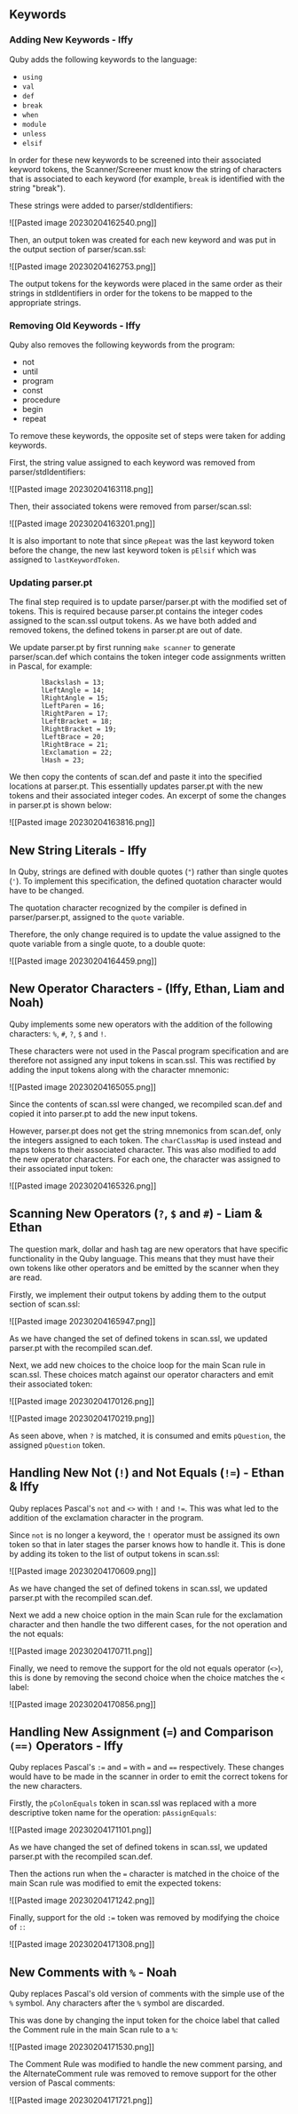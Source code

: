 ## Keywords
### Adding New Keywords - Iffy
Quby adds the following keywords to the language:
- `using`
- `val`
- `def`
- `break`
- `when`
- `module`
- `unless`
- `elsif`

In order for these new keywords to be screened into their associated keyword tokens, the Scanner/Screener must know the string of characters that is associated to each keyword (for example, `break` is identified with the string "break").

These strings were added to parser/stdIdentifiers:

![[Pasted image 20230204162540.png]]

Then, an output token was created for each new keyword and was put in the output section of parser/scan.ssl:

![[Pasted image 20230204162753.png]]

The output tokens for the keywords were placed in the same order as their strings in stdIdentifiers in order for the tokens to be mapped to the appropriate strings.

### Removing Old Keywords - Iffy
Quby also removes the following keywords from the program:
- not
- until
- program
- const
- procedure
- begin
- repeat

To remove these keywords, the opposite set of steps were taken for adding keywords.

First, the string value assigned to each keyword was removed from parser/stdIdentifiers:

![[Pasted image 20230204163118.png]]

Then, their associated tokens were removed from parser/scan.ssl:

![[Pasted image 20230204163201.png]]

It is also important to note that since `pRepeat` was the last keyword token before the change, the new last keyword token is `pElsif` which was assigned to `lastKeywordToken`.

### Updating parser.pt
The final step required is to update parser/parser.pt with the modified set of tokens. This is required because parser.pt contains the integer codes assigned to the scan.ssl output tokens. As we have both added and removed tokens, the defined tokens in parser.pt are out of date.

We update parser.pt by first running `make scanner` to generate parser/scan.def which contains the token integer code assignments written in Pascal, for example:

```
        lBackslash = 13;
        lLeftAngle = 14;
        lRightAngle = 15;
        lLeftParen = 16;
        lRightParen = 17;
        lLeftBracket = 18;
        lRightBracket = 19;
        lLeftBrace = 20;
        lRightBrace = 21;
        lExclamation = 22;
        lHash = 23;
```

We then copy the contents of scan.def and paste it into the specified locations at parser.pt. This essentially updates parser.pt with the new tokens and their associated integer codes. An excerpt of some the changes in parser.pt is shown below:

![[Pasted image 20230204163816.png]]

## New String Literals - Iffy
In Quby, strings are defined with double quotes (`"`) rather than single quotes (`'`). To implement this specification, the defined quotation character would have to be changed.

The quotation character recognized by the compiler is defined in parser/parser.pt, assigned to the `quote` variable.

Therefore, the only change required is to update the value assigned to the quote variable from a single quote, to a double quote:

![[Pasted image 20230204164459.png]]

## New Operator Characters - (Iffy, Ethan, Liam and Noah)
Quby implements some new operators with the addition of the following characters: `%`, `#`, `?`, `$` and `!`.

These characters were not used in the Pascal program specification and are therefore not assigned any input tokens in scan.ssl. This was rectified by adding the input tokens along with the character mnemonic:

![[Pasted image 20230204165055.png]]

Since the contents of scan.ssl were changed, we recompiled scan.def and copied it into parser.pt to add the new input tokens.

However, parser.pt does not get the string mnemonics from scan.def, only the integers assigned to each token. The `charClassMap` is used instead and maps tokens to their associated character. This was also modified to add the new operator characters. For each one, the character was assigned to their associated input token:

![[Pasted image 20230204165326.png]]

## Scanning New Operators (`?`, `$` and `#`) - Liam & Ethan
The question mark, dollar and hash tag are new operators that have specific functionality in the Quby language. This means that they must have their own tokens like other operators and be emitted by the scanner when they are read.

Firstly, we implement their output tokens by adding them to the output section of scan.ssl:

![[Pasted image 20230204165947.png]]

As we have changed the set of defined tokens in scan.ssl, we updated parser.pt with the recompiled scan.def.

Next, we add new choices to the choice loop for the main Scan rule in scan.ssl. These choices match against our operator characters and emit their associated token:

![[Pasted image 20230204170126.png]]

![[Pasted image 20230204170219.png]]

As seen above, when `?` is matched, it is consumed and emits `pQuestion`, the assigned `pQuestion` token.

## Handling New Not (`!`) and Not Equals (`!=`) - Ethan & Iffy
Quby replaces Pascal's `not` and `<>` with `!` and `!=`. This was what led to the addition of the exclamation character in the program. 

Since `not` is no longer a keyword, the `!` operator must be assigned its own token so that in later stages the parser knows how to handle it. This is done by adding its token to the list of output tokens in scan.ssl:

![[Pasted image 20230204170609.png]]

As we have changed the set of defined tokens in scan.ssl, we updated parser.pt with the recompiled scan.def.

Next we add a new choice option in the main Scan rule for the exclamation character and then handle the two different cases, for the not operation and the not equals:

![[Pasted image 20230204170711.png]]

Finally, we need to remove the support for the old not equals operator (`<>`), this is done by removing the second choice  when the choice matches the `<` label:

![[Pasted image 20230204170856.png]]

## Handling New Assignment (`=`) and Comparison `(==)` Operators - Iffy
Quby replaces Pascal's `:=` and `=` with `=` and `==` respectively. These changes would have to be made in the scanner in order to emit the correct tokens for the new characters.

Firstly, the `pColonEquals` token in scan.ssl was replaced with a more descriptive token name for the operation: `pAssignEquals`:

![[Pasted image 20230204171101.png]]

As we have changed the set of defined tokens in scan.ssl, we updated parser.pt with the recompiled scan.def.

Then the actions run when the `=` character is matched in the choice of the main Scan rule was modified to emit the expected tokens:

![[Pasted image 20230204171242.png]]

Finally, support for the old `:=` token was removed by modifying the choice of `:`:

![[Pasted image 20230204171308.png]]

## New Comments with `%` - Noah
Quby replaces Pascal's old version of comments with the simple use of the `%` symbol. Any characters after the `%` symbol are discarded.

This was done by changing the input token for the choice label that called the Comment rule in the main Scan rule to a `%`:

![[Pasted image 20230204171530.png]]

The Comment Rule was modified to handle the new comment parsing, and the AlternateComment rule was removed to remove support for the other version of Pascal comments:

![[Pasted image 20230204171721.png]]

















